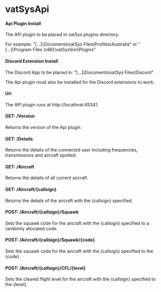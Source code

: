 # vatSysApi

#### Api Plugin Install

The API plugin to be placed in vatSys plugins directory.  

For example: "[...]\Documents\vatSys Files\Profiles\Australia" or "[...]\Program Files (x86)\vatSys\bin\Plugins"

#### Discord Extension Install

The Discord App to be placed in: "[...]\Documents\vatSys Files\Discord".

The Api plugin must also be installed for the Discord extensions to work.

#### Uri

The API plugin runs at http://localhost:45341.

#### GET: /Version

Returns the version of the Api plugin.

#### GET: /Details

Returns the details of the connected user including frequencies, transmissions and aircraft spotted.

#### GET: /Aircraft

Returns the details of all current aircraft.

#### GET: /Aircraft/{callsign}

Returns the details of the aircraft with the {callsign} specified.

#### POST: /Aircraft/{callsign}/Squawk

Sets the squawk code for the aircraft with the {callsign} specified to a randomly allocated code.

#### POST: /Aircraft/{callsign}/Squawk/{code}

Sets the squawk code for the aircraft with the {callsign} specified to the {code}.

#### POST: /Aircraft/{callsign}/CFL/{level}

Sets the cleared flight level for the aircraft with the {callsign} specified to the {level}.
